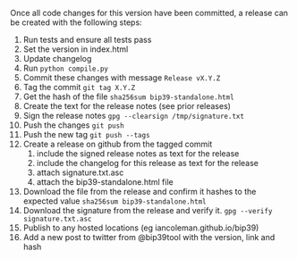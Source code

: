 Once all code changes for this version have been committed, a release can be
created with the following steps:

1. Run tests and ensure all tests pass
1. Set the version in index.html
1. Update changelog
1. Run `python compile.py`
1. Commit these changes with message `Release vX.Y.Z`
1. Tag the commit `git tag X.Y.Z`
1. Get the hash of the file `sha256sum bip39-standalone.html`
1. Create the text for the release notes (see prior releases)
1. Sign the release notes `gpg --clearsign /tmp/signature.txt`
1. Push the changes `git push`
1. Push the new tag `git push --tags`
1. Create a release on github from the tagged commit
    1. include the signed release notes as text for the release
    1. include the changelog for this release as text for the release
    1. attach signature.txt.asc
    1. attach the bip39-standalone.html file
1. Download the file from the release and confirm it hashes to the expected value `sha256sum bip39-standalone.html`
1. Download the signature from the release and verify it. `gpg --verify signature.txt.asc`
1. Publish to any hosted locations (eg iancoleman.github.io/bip39)
1. Add a new post to twitter from @bip39tool with the version, link and hash
